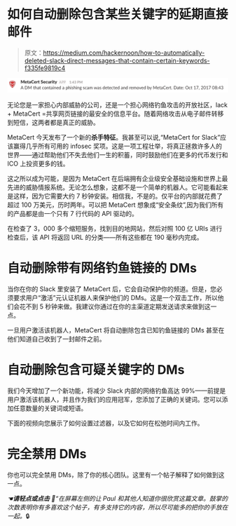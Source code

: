 # 如何自动删除包含某些关键字的延期直接邮件

> 原文：<https://medium.com/hackernoon/how-to-automatically-deleted-slack-direct-messages-that-contain-certain-keywords-f335fe9819c4>

![](img/43e393ec16c69b9697949055e27c85b9.png)

无论您是一家担心内部威胁的公司，还是一个担心网络钓鱼攻击的开放社区，lack + MetaCert =共享网页链接的最安全的信息平台。随着网络攻击从电子邮件转移到短信，这两者都是真正的威胁。

MetaCert 今天发布了一个新的**杀手特征**。我甚至可以说,“MetaCert for Slack”应该赢得几乎所有可用的 infosec 奖项。这是一项工程壮举，将真正拯救许多人的世界——通过帮助他们不失去他们一生的积蓄，同时鼓励他们在更多的代币发行和 ICO 上投资更多的钱。

这之所以成为可能，是因为 MetaCert 在后端拥有企业级安全基础设施和世界上最先进的威胁情报系统。无论怎么想象，这都不是一个简单的机器人。它可能看起来是这样，因为它需要大约 7 秒钟安装。相信我，不是的。仅平台的内部就花费了超过 100 万美元，历时两年。可以把 MetaCert 想象成“安全条纹”,因为我们所有的产品都是由一个只有 7 行代码的 API 驱动的。

在检查了 3，000 多个缩短服务，找到目的地网站，然后对照 100 亿 URIs 进行检查后，该 API 将返回 URL 的分类——所有这些都在 190 毫秒内完成。

# 自动删除带有网络钓鱼链接的 DMs

当你在你的 Slack 里安装了 MetaCert 后，它会自动保护你的频道。但是，您必须要求用户“激活”元认证机器人来保护他们的 DMs。这是一个双击工作，所以他们会花不到 5 秒钟来做。我建议你通过在你的主渠道定期发送请求来做到这一点。

一旦用户激活该机器人，MetaCert 将自动删除包含已知钓鱼链接的 DMs 甚至在他们知道自己收到了一封邮件之前。

# 自动删除包含可疑关键字的 DMs

我们今天增加了一个新功能，将减少 Slack 内部的网络钓鱼高达 99%——前提是用户激活该机器人，并且作为我们的应用冠军，您添加了正确的关键词。您可以添加任意数量的关键词或短语。

下面的视频向您展示了如何设置过滤器，以及它如何在松弛时间内工作。

# 完全禁用 DMs

你也可以完全禁用 DMs，除了你的核心团队。这里有一个帖子解释了如何做到这一点。

*☚****请轻点或点击*** 👏“在屏幕左侧的*让 Paul 和其他人知道你很欣赏这篇文章。鼓掌的次数表明你有多喜欢这个帖子，有多支持它的内容，所以尽可能多的把你的手放在一起。*🔒